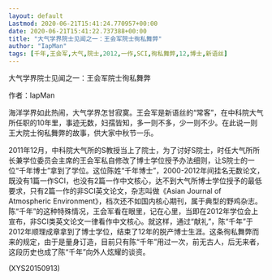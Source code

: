```yaml
---
layout: default
Lastmod: 2020-06-21T15:41:24.770957+00:00
date: 2020-06-21T15:41:22.737388+00:00
title: "大气学界院士见闻之一：王会军院士徇私舞弊"
author: "IapMan"
tags: [千年,王会军,大气,院士,2012,一作,SCI,徇私舞弊,12,博士,新语丝]
---
```


大气学界院士见闻之一：王会军院士徇私舞弊

作者：IapMan

海洋学界如此热闹，大气学界怎甘寂寞。王会军是新语丝的“常客”，在中科院大气所任职的10年里，事迹无数，妇孺皆知，多一则不多，少一则不少。在此说一则王大院士徇私舞弊的故事，供大家中秋节一乐。

2011年12月，中科院大气所的S教授当上了院士，为了讨好S院士，时任大气所所长兼学位委员会主席的王会军私自修改了博士学位授予办法细则，让S院士的一位“千年博士”拿到了学位。这位陈姓“千年博士”，2000-2012年间挂名无数论文，既没有1篇一作SCI，也没有2篇一作中文核心，达不到大气所博士学位授予的最低要求，只有2篇一作的非SCI英文论文，杂志叫做《Asian Journal of Atmospheric Environment》，档次还不如国内核心期刊，属于典型的野鸡杂志。陈“千年”的这种特殊情况，王会军看在眼里，记在心里，当即在2012年学位会上宣布，非SCI类英文论文一律看作中文核心。就这样，通过“献礼”，陈“千年”于2012年顺理成章拿到了博士学位，结束了12年的脱产博士生涯。这条徇私舞弊而来的规定，由于是量身订造，目前只有陈“千年”用过一次，前无古人，后无来者，这段历史也成了陈“千年”向外人炫耀的谈资。

(XYS20150913)

